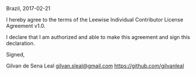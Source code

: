 Brazil, 2017-02-21

I hereby agree to the terms of the Leewise Individual Contributor License
Agreement v1.0.

I declare that I am authorized and able to make this agreement and sign this
declaration.

Signed,

Gilvan de Sena Leal gilvan.sleal@gmail.com https://github.com/gilvanleal
